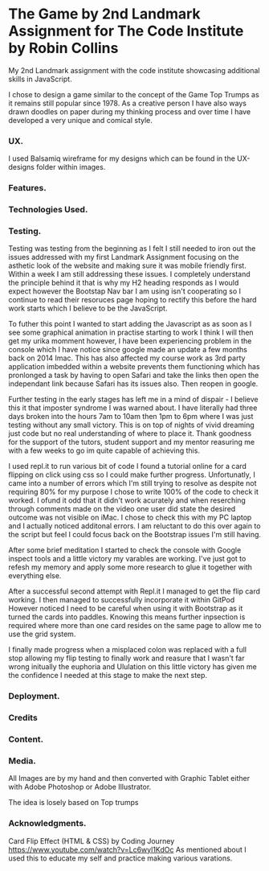 # The Game by 2nd Landmark Assignment for The Code Institute by Robin Collins

My 2nd Landmark assignment with the code institute showcasing additional skills in JavaScript.

I chose to design a game similar to the concept of the Game Top Trumps as it remains still popular since 1978.
As a creative person I have also ways drawn doodles on paper during my thinking process and over time I have 
developed a very unique and comical style.

### UX. 

I used Balsamiq wireframe for my designs which can be found in the UX-designs folder within images.

### Features. 


### Technologies Used.


### Testing.

Testing was testing from the beginning as I felt I still needed to iron out the issues addressed with my first 
Landmark Assignment focusing on the asthetic look of the website and making sure it was mobile friendly first.
Within a week I am still addressing these issues. I completely understand the principle behind it that is why 
my H2 heading responds as I would expect however the Bootstap Nav bar I am using isn't cooperating so I continue
to read their resoruces page hoping to rectify this before the hard work starts which I believe to be the JavaScript.

To futher this point I wanted to start adding the Javascript as as soon as I see some graphical animation in practise 
starting to work I think I will then get my urika momment however, I have been experiencing problem in the console 
which I have notice since google made an update a few months back on 2014 Imac. This has also affected my course work
as 3rd party application imbedded within a website prevents them functioning which has pronlonged a task by having to 
open Safari and take the links then open the independant link because Safari has its issues also. Then reopen in google.

Further testing in the early stages has left me in a mind of dispair - I believe this it that imposter syndrome I was warned about.
I have literally had three days broken into the hours 7am to 10am then 1pm to 6pm where I was just testing without any small victory.
This is on top of nights of vivid dreaming just code but no real understanding of where to place it. Thank goodness for the
support of the tutors, student support and my mentor reasuring me with a few weeks to go im quite capable of achieving this.

I used repl.it to run various bit of code I found a tutorial online for a card flipping on click using css so I
could make further progress. Unfortunatly, I came into a number of errors which I'm still trying to resolve as despite not requiring 80%
for my purpose I chose to write 100% of the code to check it worked. I ofund it odd that it didn't work acurately and when reserching 
through comments made on the video one user did state the desired outcome was not visible on iMac. I chose to check this with my 
PC laptop and I actually noticed additonal errors. I am reluctant to do this over again to the script but feel
I could focus back on the Bootstrap issues I'm still having.

After some brief meditation I started to check the console with Google inspect tools and a little victory my varables are 
working. I've just got to refesh my memory and apply some more research to glue it together with everything else.

After a successful second attempt with Repl.it I managed to get the flip card working. I then managed to successfully incorporate it within GitPod
However noticed I need to be careful when using it with Bootstrap as it turned the cards into paddles. Knowing this means further inpsection is required
where more than one card resides on the same page to allow me to use the grid system.

I finally made progress when a misplaced colon was replaced with a full stop allowing my flip testing to finally work and reasure that I wasn't far
wrong initually the euphoria and Ululation on this little victory has given me the confidence I needed at this stage to make the next step.


### Deployment.

### Credits

### Content.

### Media.

All Images are by my hand and then converted with Graphic Tablet either with Adobe Photoshop or Adobe Illustrator.

The idea is losely based on Top trumps 

### Acknowledgments.

Card Flip Effect (HTML & CSS) by Coding Journey https://www.youtube.com/watch?v=Lc6wyl1KdOc
As mentioned about I used this to educate my self and practice making various varations.